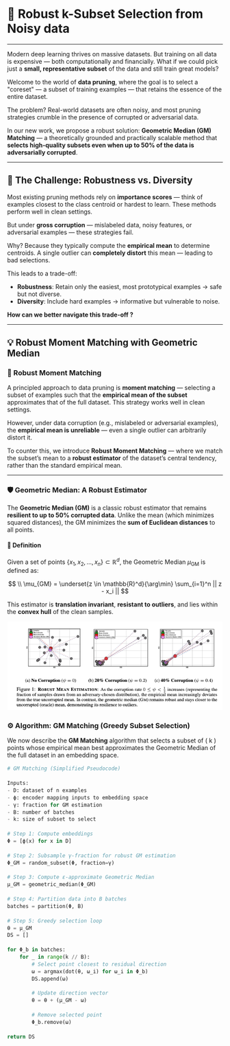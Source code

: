 # 🧠 Robust k-Subset Selection from Noisy data

---

Modern deep learning thrives on massive datasets. But training on all data is expensive — both computationally and financially. What if we could pick just a **small, representative subset** of the data and still train great models?

Welcome to the world of **data pruning**, where the goal is to select a "coreset" — a subset of training examples — that retains the essence of the entire dataset.

The problem? Real-world datasets are often noisy, and most pruning strategies crumble in the presence of corrupted or adversarial data.

In our new work, we propose a robust solution: **Geometric Median (GM) Matching** — a theoretically grounded and practically scalable method that **selects high-quality subsets even when up to 50% of the data is adversarially corrupted**.

---

## 🚧 The Challenge: Robustness vs. Diversity

Most existing pruning methods rely on **importance scores** — think of examples closest to the class centroid or 
hardest to learn. These methods perform well in clean settings.

But under **gross corruption** — mislabeled data, noisy features, or adversarial examples — these strategies fail. 

Why?
Because they typically compute the **empirical mean** to determine centroids. A single outlier can 
**completely distort** this mean — leading to bad selections.

This leads to a trade-off:

- **Robustness**: Retain only the easiest, most prototypical examples → safe but not diverse.
- **Diversity**: Include hard examples → informative but vulnerable to noise.

**How can we better navigate this trade-off ?**

---

## 💡 Robust Moment Matching with Geometric Median

### 🎯 Robust Moment Matching

A principled approach to data pruning is **moment matching** — selecting a subset of examples such that the 
**empirical mean of the subset** approximates that of the full dataset. This strategy works well in clean settings.

However, under data corruption (e.g., mislabeled or adversarial examples), the **empirical mean is unreliable** 
— even a single outlier can arbitrarily distort it.

To counter this, we introduce **Robust Moment Matching** — where we match the subset’s mean to a 
**robust estimator** of the dataset’s central tendency, rather than the standard empirical mean.

---

### 🛡️ Geometric Median: A Robust Estimator

The **Geometric Median (GM)** is a classic robust estimator that remains **resilient to up to 50% corrupted data**. 
Unlike the mean (which minimizes squared distances), the GM minimizes the **sum of Euclidean distances** to all points.

#### 📐 Definition
Given a set of points $\{x_1, x_2, \dots, x_n\} \subset \mathbb{R}^d$, the Geometric Median $\mu_{\text{GM}}$ 
is defined as:

$$
\\ \mu_{GM} = \underset{z \in \mathbb{R}^d}{\arg\min} \sum_{i=1}^n || z - x_i ||
$$

This estimator is **translation invariant**, **resistant to outliers**, 
and lies within the **convex hull** of the clean samples.

<p align="center">
  <img src="gm.png" alt="Geometric Median vs Mean">
</p>

[//]: # (![Geometric Median vs Mean]&#40;gm.png&#41;)

### ⚙️ Algorithm: GM Matching (Greedy Subset Selection)

We now describe the **GM Matching** algorithm that selects a subset of \( k \) points whose empirical mean best approximates the Geometric Median of the full dataset in an embedding space.

```python
# GM Matching (Simplified Pseudocode)

Inputs:
- D: dataset of n examples
- ϕ: encoder mapping inputs to embedding space
- γ: fraction for GM estimation
- B: number of batches
- k: size of subset to select

# Step 1: Compute embeddings
Φ = [ϕ(x) for x in D]

# Step 2: Subsample γ-fraction for robust GM estimation
Φ_GM = random_subset(Φ, fraction=γ)

# Step 3: Compute ε-approximate Geometric Median
μ_GM = geometric_median(Φ_GM)

# Step 4: Partition data into B batches
batches = partition(Φ, B)

# Step 5: Greedy selection loop
θ = μ_GM
DS = []

for Φ_b in batches:
    for _ in range(k // B):
        # Select point closest to residual direction
        ω = argmax(dot(θ, ω_i) for ω_i in Φ_b)
        DS.append(ω)
        
        # Update direction vector
        θ = θ + (μ_GM - ω)
        
        # Remove selected point
        Φ_b.remove(ω)

return DS
